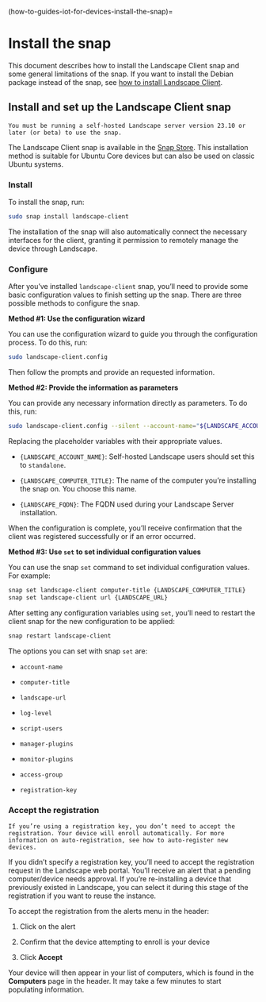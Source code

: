 (how-to-guides-iot-for-devices-install-the-snap)=
# Install the snap

This document describes how to install the Landscape Client snap and some general limitations of the snap. If you want to install the Debian package instead of the snap, see [how to install Landscape Client](/how-to-guides/landscape-installation-and-set-up/install-landscape-client).

## Install and set up the Landscape Client snap

```{note}
You must be running a self-hosted Landscape server version 23.10 or later (or beta) to use the snap.
```

The Landscape Client snap is available in the [Snap Store](https://snapcraft.io/landscape-client). This installation method is suitable for Ubuntu Core devices but can also be used on classic Ubuntu systems.

### Install

To install the snap, run:

```bash
sudo snap install landscape-client
```

The installation of the snap will also automatically connect the necessary interfaces for the client, granting it permission to remotely manage the device through Landscape.

### Configure

After you’ve installed `landscape-client` snap, you’ll need to provide some basic configuration values to finish setting up the snap. There are three possible methods to configure the snap.

**Method #1: Use the configuration wizard**

You can use the configuration wizard to guide you through the configuration process. To do this, run:

```bash
sudo landscape-client.config
```
Then follow the prompts and provide an requested information.

**Method #2: Provide the information as parameters**

You can provide any necessary information directly as parameters. To do this, run:

```bash
sudo landscape-client.config --silent --account-name="${LANDSCAPE_ACCOUNT_NAME}" --computer-title="${LANDSCAPE_COMPUTER_TITLE}" --tags='' --ping-url="http://${LANDSCAPE_FQDN}/ping" --url="https://${LANDSCAPE_FQDN}/message-system"
```

Replacing the placeholder variables with their appropriate values.

- `{LANDSCAPE_ACCOUNT_NAME}`: Self-hosted Landscape users should set this to `standalone`.

- `{LANDSCAPE_COMPUTER_TITLE}`: The name of the computer you’re installing the snap on. You choose this name.

- `{LANDSCAPE_FQDN}`: The FQDN used during your Landscape Server installation.

When the configuration is complete, you’ll receive confirmation that the client was registered successfully or if an error occurred.

**Method #3: Use `set` to set individual configuration values**

You can use the snap `set` command to set individual configuration values. For example:

```bash
snap set landscape-client computer-title {LANDSCAPE_COMPUTER_TITLE}
snap set landscape-client url {LANDSCAPE_URL}
```

After setting any configuration variables using `set`, you’ll need to restart the client snap for the new configuration to be applied:

```bash
snap restart landscape-client
```

The options you can set with snap `set` are:

- `account-name`

- `computer-title`

- `landscape-url`

- `log-level`

- `script-users`

- `manager-plugins`

- `monitor-plugins`

- `access-group`

- `registration-key`

### Accept the registration

```{note}
If you’re using a registration key, you don’t need to accept the registration. Your device will enroll automatically. For more information on auto-registration, see how to auto-register new devices.
```

If you didn’t specify a registration key, you’ll need to accept the registration request in the Landscape web portal. You’ll receive an alert that a pending computer/device needs approval. If you’re re-installing a device that previously existed in Landscape, you can select it during this stage of the registration if you want to reuse the instance.

To accept the registration from the alerts menu in the header:

1. Click on the alert

2. Confirm that the device attempting to enroll is your device

3. Click **Accept**

Your device will then appear in your list of computers, which is found in the **Computers** page in the header. It may take a few minutes to start populating information.

